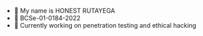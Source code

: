 - 👋 My name is HONEST RUTAYEGA
- 👀 BCSe-01-0184-2022
- 🌱 Currently working on penetration testing and ethical hacking
<!---
honestrutayega/honestrutayega is a ✨ special ✨ repository because its `README.md` (this file) appears on your GitHub profile.
You can click the Preview link to take a look at your changes.
--->
